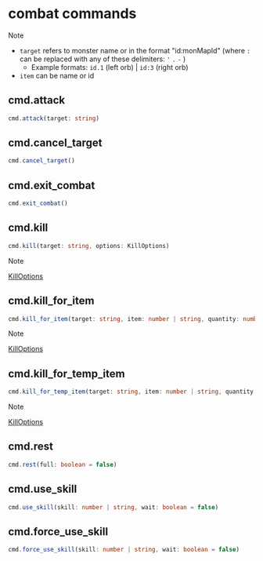 # combat commands

> [!NOTE]
> - `target` refers to monster name or in the format "id:monMapId" (where `:` can be replaced with any of these delimiters: `'` `.` `-` )
>    - Example formats: `id.1` (left orb) | `id:3` (right orb)
> - `item` can be name or id


## cmd.attack

```ts
cmd.attack(target: string)
```

## cmd.cancel_target

```ts
cmd.cancel_target()
```

## cmd.exit_combat

```ts
cmd.exit_combat()
```

## cmd.kill

```ts
cmd.kill(target: string, options: KillOptions)
```

> [!NOTE]
> [KillOptions](/api-legacy/typedefs/KillOptions)


## cmd.kill_for_item

```ts
cmd.kill_for_item(target: string, item: number | string, quantity: number, options: KillOptions)
```

> [!NOTE]
> [KillOptions](/api-legacy/typedefs/KillOptions)


## cmd.kill_for_temp_item

```ts
cmd.kill_for_temp_item(target: string, item: number | string, quantity: number, options: KillOptions)
```

> [!NOTE]
> [KillOptions](/api-legacy/typedefs/KillOptions)


## cmd.rest

```ts
cmd.rest(full: boolean = false)
```

## cmd.use_skill

```ts
cmd.use_skill(skill: number | string, wait: boolean = false)
```

## cmd.force_use_skill

```ts
cmd.force_use_skill(skill: number | string, wait: boolean = false)
```

